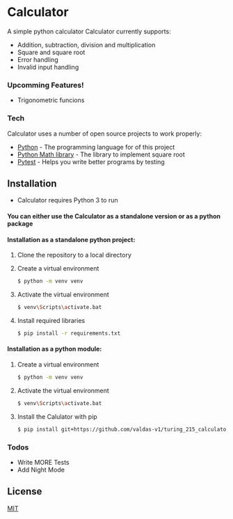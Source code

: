 # Calculator
A simple python calculator
Calculator currently supports:
  - Addition, subtraction, division and multiplication
  - Square and square root
  - Error handling
  - Invalid input handling
### Upcomming Features!

  - Trigonometric funcions

### Tech
Calculator uses a number of open source projects to work properly:

* [Python](https://www.python.org/) - The programming language for of this project
* [Python Math library](https://docs.python.org/3/library/math.html) - The library to implement square root
* [Pytest](https://docs.pytest.org/en/stable/) - Helps you write better programs by testing

## Installation
* Calculator requires Python 3 to run

#### You can either use the Calculator as a standalone version or as a python package

#### Installation as a standalone python project:

1) Clone the repository to a local directory

2) Create a virtual environment
    ```sh
    $ python -m venv venv
    ```
3) Activate the virtual environment
    ```sh
    $ venv\Scripts\activate.bat
    ```

4) Install required libraries
    ```sh
    $ pip install -r requirements.txt
    ```
    
#### Installation as a python module:
1) Create a virtual environment
    ```sh
    $ python -m venv venv
    ```
2) Activate the virtual environment
    ```sh
    $ venv\Scripts\activate.bat
    ```
3) Install the Calulator with pip
    ```sh
    $ pip install git+https://github.com/valdas-v1/turing_215_calculator
    ```
### Todos

 - Write MORE Tests
 - Add Night Mode

License
----

[MIT](LICENSE)